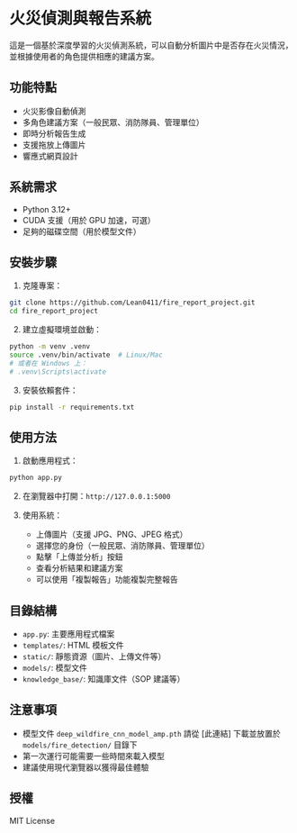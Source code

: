 # 火災偵測與報告系統

這是一個基於深度學習的火災偵測系統，可以自動分析圖片中是否存在火災情況，並根據使用者的角色提供相應的建議方案。

## 功能特點

- 火災影像自動偵測
- 多角色建議方案（一般民眾、消防隊員、管理單位）
- 即時分析報告生成
- 支援拖放上傳圖片
- 響應式網頁設計

## 系統需求

- Python 3.12+
- CUDA 支援（用於 GPU 加速，可選）
- 足夠的磁碟空間（用於模型文件）

## 安裝步驟

1. 克隆專案：
```bash
git clone https://github.com/Lean0411/fire_report_project.git
cd fire_report_project
```

2. 建立虛擬環境並啟動：
```bash
python -m venv .venv
source .venv/bin/activate  # Linux/Mac
# 或者在 Windows 上：
# .venv\Scripts\activate
```

3. 安裝依賴套件：
```bash
pip install -r requirements.txt
```

## 使用方法

1. 啟動應用程式：
```bash
python app.py
```

2. 在瀏覽器中打開：`http://127.0.0.1:5000`

3. 使用系統：
   - 上傳圖片（支援 JPG、PNG、JPEG 格式）
   - 選擇您的身份（一般民眾、消防隊員、管理單位）
   - 點擊「上傳並分析」按鈕
   - 查看分析結果和建議方案
   - 可以使用「複製報告」功能複製完整報告

## 目錄結構

- `app.py`: 主要應用程式檔案
- `templates/`: HTML 模板文件
- `static/`: 靜態資源（圖片、上傳文件等）
- `models/`: 模型文件
- `knowledge_base/`: 知識庫文件（SOP 建議等）

## 注意事項

- 模型文件 `deep_wildfire_cnn_model_amp.pth` 請從 [此連結] 下載並放置於 `models/fire_detection/` 目錄下
- 第一次運行可能需要一些時間來載入模型
- 建議使用現代瀏覽器以獲得最佳體驗

## 授權

MIT License